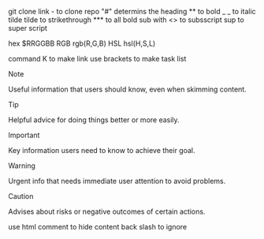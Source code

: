  git clone link - to clone repo
 "#" determins the heading
 ** to bold
 _ _ to italic 
 tilde tilde to strikethrough
 *** to all bold
 sub with <> to subsscript
 sup to super script


 hex $RRGGBB
 RGB rgb(R,G,B)
 HSL hsl(H,S,L)

 command K to make link
 use brackets to make task list

> [!NOTE]
> Useful information that users should know, even when skimming content.

> [!TIP]
> Helpful advice for doing things better or more easily.

> [!IMPORTANT]
> Key information users need to know to achieve their goal.

> [!WARNING]
> Urgent info that needs immediate user attention to avoid problems.

> [!CAUTION]
> Advises about risks or negative outcomes of certain actions.

use html comment to hide content
 back slash to ignore 
 
